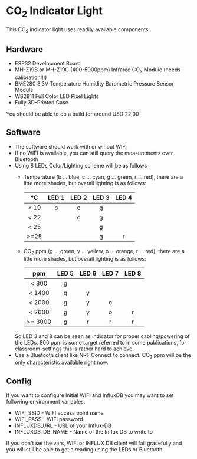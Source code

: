 # CO<sub>2</sub> Indicator Light

This CO<sub>2</sub> indicator light uses readily available components. 

## Hardware

* ESP32 Development Board
* MH-Z19B or MH-Z19C (400-5000ppm) Infrared CO<sub>2</sub> Module (needs calibration!!!)
* BME280 3.3V Temperature Humidity Barometric Pressure Sensor Module
* WS2811 Full Color LED Pixel Lights
* Fully 3D-Printed Case

You should be able to do a build for around USD 22,00

## Software 

* The software should work with or wihout WIFi
* If no WIFI is available, you can still query the measurements over Bluetooth
* Using 8 LEDs Color/Lighting scheme will be as follows
  * Temperature (b ... blue, c ... cyan, g ... green, r ... red), there are a litte more shades, but overall lighting is as follows:

    | °C | LED 1 | LED 2 | LED 3 | LED 4 |
    | :-: | :-: | :-: | :-: | :-: |
    | < 19 | b | c | g | |
    | < 22 | | c | g | |
    | < 25 | | | g | |
    | >=25 | | | g | r |

  * CO<sub>2</sub> ppm (g ... green, y ... yellow, o ... orange, r ... red), there are a litte more shades, but overall lighting is as follows:

    | ppm | LED 5 | LED 6 | LED 7 | LED 8 |
    | :-: | :-: | :-: | :-: | :-: |
    | < 800 | g | | | |
    | < 1400 | g | y | | |
    | < 2000 | g | y | o | |
    | < 2600 | g | y | o | r |
    | >= 3000 | g | r | r | r |
  So LED 3 and 8 can be seen as indicator for proper cabling/powering of the LEDs.
  800 ppm is some target referred to in some publications, for classroom-settings this is rather hard to achieve.
* Use a Bluetooth client like NRF Connect to connect. CO<sub>2</sub> ppm will be the only characteristic available right now.

## Config 
If you want to configure initial WIFI and InfluxDB you may want to set following environment variables:
- WIFI_SSID - WIFI access point name
- WIFI_PASS - WIFI password
- INFLUXDB_URL - URL of your Influx-DB
- INFLUXDB_DB_NAME - Name of the Influx DB to write to

If you don't set the vars, WIFI or INFLUX DB client will fail gracefully and you will still be able to get a reading using the LEDs or Bluetooth

